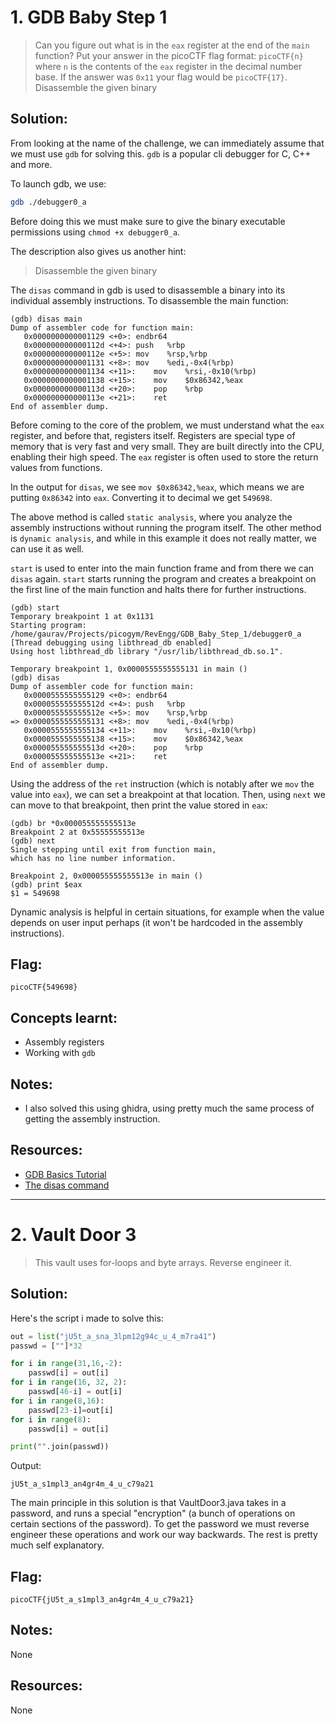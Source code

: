 # 1. GDB Baby Step 1

> Can you figure out what is in the `eax` register at the end of the `main` function? Put your answer in the picoCTF flag format: `picoCTF{n}` where `n` is the contents of the `eax` register in the decimal number base. If the answer was `0x11` your flag would be `picoCTF{17}`. Disassemble the given binary

## Solution:

From looking at the name of the challenge, we can immediately assume that we must use `gdb` for solving this. `gdb` is a popular cli debugger for C, C++ and more.

To launch gdb, we use:
```bash
gdb ./debugger0_a
```
Before doing this we must make sure to give the binary executable permissions using `chmod +x debugger0_a`.

The description also gives us another hint:
> Disassemble the given binary

The `disas` command in gdb is used to disassemble a binary into its individual assembly instructions. To disassemble the main function:
```console
(gdb) disas main
Dump of assembler code for function main:
   0x0000000000001129 <+0>:	endbr64
   0x000000000000112d <+4>:	push   %rbp
   0x000000000000112e <+5>:	mov    %rsp,%rbp
   0x0000000000001131 <+8>:	mov    %edi,-0x4(%rbp)
   0x0000000000001134 <+11>:	mov    %rsi,-0x10(%rbp)
   0x0000000000001138 <+15>:	mov    $0x86342,%eax
   0x000000000000113d <+20>:	pop    %rbp
   0x000000000000113e <+21>:	ret
End of assembler dump.
```

Before coming to the core of the problem, we must understand what the `eax` register, and before that, registers itself. Registers are special type of memory that is very fast and very small. They are built directly into the CPU, enabling their high speed. The `eax` register is often used to store the return values from functions.

In the output for `disas`, we see `mov $0x86342,%eax`, which means we are putting `0x86342` into `eax`. Converting it to decimal we get `549698`.

The above method is called `static analysis`, where you analyze the assembly instructions without running the program itself. The other method is `dynamic analysis`, and while in this example it does not really matter, we can use it as well.

`start` is used to enter into the main function frame and from there we can `disas` again. `start` starts running the program and creates a breakpoint on the first line of the main function and halts there for further instructions.
```console
(gdb) start
Temporary breakpoint 1 at 0x1131
Starting program: /home/gaurav/Projects/picogym/RevEngg/GDB_Baby_Step_1/debugger0_a 
[Thread debugging using libthread_db enabled]
Using host libthread_db library "/usr/lib/libthread_db.so.1".

Temporary breakpoint 1, 0x0000555555555131 in main ()
(gdb) disas
Dump of assembler code for function main:
   0x0000555555555129 <+0>:	endbr64
   0x000055555555512d <+4>:	push   %rbp
   0x000055555555512e <+5>:	mov    %rsp,%rbp
=> 0x0000555555555131 <+8>:	mov    %edi,-0x4(%rbp)
   0x0000555555555134 <+11>:	mov    %rsi,-0x10(%rbp)
   0x0000555555555138 <+15>:	mov    $0x86342,%eax
   0x000055555555513d <+20>:	pop    %rbp
   0x000055555555513e <+21>:	ret
End of assembler dump.
```

Using the address of the `ret` instruction (which is notably after we `mov` the value into `eax`), we can set a breakpoint at that location. Then, using `next` we can move to that breakpoint, then print the value stored in `eax`:
```console
(gdb) br *0x000055555555513e
Breakpoint 2 at 0x55555555513e
(gdb) next
Single stepping until exit from function main,
which has no line number information.

Breakpoint 2, 0x000055555555513e in main ()
(gdb) print $eax
$1 = 549698
```

Dynamic analysis is helpful in certain situations, for example when the value depends on user input perhaps (it won't be hardcoded in the assembly instructions).

## Flag:

```
picoCTF{549698}
```

## Concepts learnt:

- Assembly registers
- Working with `gdb`

## Notes:

- I also solved this using ghidra, using pretty much the same process of getting the assembly instruction.

## Resources:

- [GDB Basics Tutorial](https://youtu.be/MTkDTjdDP3c?si=KGEVArB0eDZJZSaA)
- [The disas command](https://primer.picoctf.org/#_example_of_execution_of_a_program)


***

# 2. Vault Door 3

> This vault uses for-loops and byte arrays. Reverse engineer it.

## Solution:

Here's the script i made to solve this:
```python
out = list("jU5t_a_sna_3lpm12g94c_u_4_m7ra41")
passwd = [""]*32

for i in range(31,16,-2):
    passwd[i] = out[i]
for i in range(16, 32, 2):
    passwd[46-i] = out[i]
for i in range(8,16):
    passwd[23-i]=out[i]
for i in range(8):
    passwd[i] = out[i]

print("".join(passwd))

```

Output:
```
jU5t_a_s1mpl3_an4gr4m_4_u_c79a21
```

The main principle in this solution is that VaultDoor3.java takes in a password, and runs a special "encryption" (a bunch of operations on certain sections of the password). To get the password we must reverse engineer these operations and work our way backwards. The rest is pretty much self explanatory.

## Flag:

```
picoCTF{jU5t_a_s1mpl3_an4gr4m_4_u_c79a21}
```

## Notes:
None

## Resources:
None